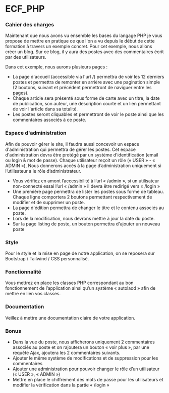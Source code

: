 # ECF_PHP

### Cahier des charges

Maintenant que nous avons vu ensemble les bases du langage PHP je vous propose de mettre en pratique ce que l'on a vu
depuis le début de cette formation à travers un exemple concret. Pour cet exemple, nous allons créer un blog. Sur ce
blog,
il y aura des postes avec des commentaires écrit par des utilisateurs.

Dans cet exemple, nous aurons plusieurs pages :

+ La page d'accueil (accessible via l'url /) permettra de voir les 12 derniers postes et permettra de remonter en
  arrière avec une pagination simple (2 boutons, suivant et précédent permettront de naviguer entre les pages).
+ Chaque article sera présenté sous forme de carte avec un titre, la date de publication, son auteur, une description
  courte et un lien permettant de voir l'article dans sa totalité.
+ Les postes seront cliquables et permettront de voir le poste ainsi que les commentaires associés à ce poste.

### Espace d'administration

Afin de pouvoir gérer le site, il faudra aussi concevoir un espace d'administration qui permettra de gérer les postes.
Cet espace d'administration devra être protégé par un système d'identification (email ou login & mot de passe). Chaque
utilisateur reçoit un rôle (« USER » - « ADMIN »), Nous donnerons accès à la page d’administration uniquement si
l’utilisateur a le rôle d’administrateur.

+ Vous vérifiez en amont l’accessibilité à l’url « /admin », si un utilisateur non-connecté essai l’url « /admin » il
  devra être redirigé vers « /login »
+ Une première page permettra de lister les postes sous forme de tableau. Chaque ligne comportera 2 boutons permettant
  respectivement de modifier et de supprimer un poste.
+ La page d'édition permettra de changer le titre et le contenu associés au poste.
+ Lors de la modification, nous devrons mettre à jour la date du poste.
+ Sur la page listing de poste, un bouton permettra d'ajouter un nouveau poste

### Style

Pour le style et la mise en page de notre application, on se reposera sur Bootstrap / Tailwind / CSS personnalisé.

### Fonctionnalité

Vous mettrez en place les classes PHP correspondant au bon fonctionnement de l’application ainsi qu’un système «
autolaod » afin de mettre en lien vos classes.

### Documentation

Veillez à mettre une documentation claire de votre application.

### Bonus

+ Dans la vue du poste, nous afficherons uniquement 2 commentaires associés au poste et on rajoutera un bouton « voir
  plus », par une requête Ajax, ajoutera les 2 commentaires suivants.
+ Ajouter le même système de modifications et de suppression pour les commentaires
+ Ajouter une administration pour pouvoir changer le rôle d’un utilisateur (« USER », « ADMIN »)
+ Mettre en place le chiffrement des mots de passe pour les utilisateurs et modifier la vérification dans la partie «
  /login »